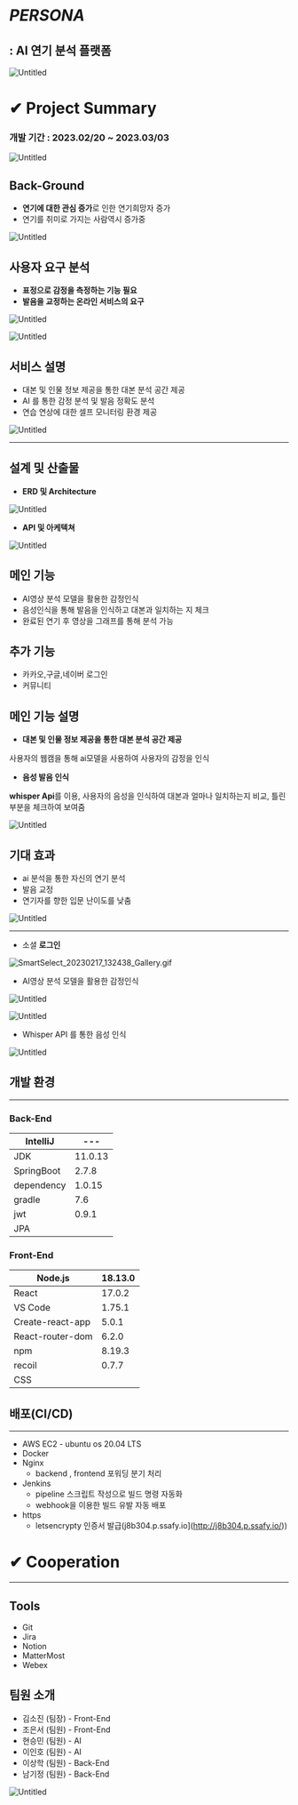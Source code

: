# ***PERSONA***

## **: AI 연기 분석 플랫폼**

![Untitled](images/001.png)

# ✔ Project Summary


### 개발 기간 : 2023.02/20 ~ 2023.03/03

![Untitled](images/002.png)

## Back-Ground

- **연기에 대한 관심 증가**로 인한 연기희망자 증가
- 연기를 취미로 가지는 사람역시 증가중

![Untitled](images/006.png)

## 사용자 요구 분석

- **표정으로 감정을 측정하는 기능 필요**
- **발음을 교정하는 온라인 서비스의 요구**

![Untitled](images/009.png)

![Untitled](images/007.png)

## 서비스 설명

- 대본 및 인물 정보 제공을 통한 대본 분석 공간 제공
- AI 를 통한 감정 분석 및 발음 정확도 분석
- 연습 연상에 대한 셀프 모니터링 환경 제공

![Untitled](images/010.png)


---

## 설계 및 산출물

- **ERD 및 Architecture**

![Untitled](images/023.png)


- **API 및 아케텍쳐**

![Untitled](images/022.png)




 

## 메인 기능

- AI영상 분석 모델을 활용한 감정인식
- 음성인식을 통해 발음을 인식하고 대본과 일치하는 지 체크
- 완료된 연기 후 영상을 그래프를 통해 분석 가능

## 추가 기능

- 카카오,구글,네이버 로그인
- 커뮤니티

## 메인 기능 설명

- **대본 및 인물 정보 제공을 통한 대본 분석 공간 제공**

사용자의 웹캠을 통해 ai모델을 사용하여 사용자의 감정을 인식



- **음성 발음 인식**

**whisper Api**를 이용, 
사용자의 음성을 인식하여 대본과 얼마나 일치하는지 비교,
틀린부분을 체크하여 보여줌

![Untitled](images/013.png)

## 기대 효과

- ai 분석을 통한 자신의 연기 분석
- 발음 교정
- 연기자를 향한 입문 난이도를 낮춤

![Untitled](images/010.png)


---

- 소셜 **로그인**

![SmartSelect_20230217_132438_Gallery.gif](images/SmartSelect_20230217_132438_Gallery.gif)

- AI영상 분석 모델을 활용한 감정인식

![Untitled](images/018.png)

![Untitled](images/019.png)

 
- Whisper API 를 통한 음성 인식

![Untitled](images/020.png)

## 개발 환경

---

### **Back-End**

| IntelliJ | ---|
| --- | --- |
| JDK | 11.0.13 |
| SpringBoot | 2.7.8 |
| dependency | 1.0.15 |
| gradle | 7.6 |
| jwt | 0.9.1 |
| JPA |  |

### Front-End

| Node.js | 18.13.0 |
| --- | --- |
| React | 17.0.2 |
| VS Code | 1.75.1 |
| Create-react-app | 5.0.1 |
| React-router-dom | 6.2.0 |
| npm | 8.19.3 |
| recoil | 0.7.7 |
| CSS |  |



## 배포(CI/CD)

---

- AWS EC2 - ubuntu os 20.04 LTS
- Docker
- Nginx
    - backend , frontend 포워딩 분기 처리
- Jenkins
    - pipeline 스크립트 작성으로 빌드 명령 자동화
    - webhook을 이용한 빌드 유발 자동 배포
- https
    - letsencrypty 인증서 발급(j8b304.p.ssafy.io](http://j8b304.p.ssafy.io/))

# ✔ **Cooperation**

---

## Tools

- Git
- Jira
- Notion
- MatterMost
- Webex

## 팀원 소개

- 김소진 (팀장) - Front-End
- 조은서 (팀원) - Front-End
- 현승민 (팀원) - AI
- 이인호 (팀원) - AI
- 이상학 (팀원) - Back-End
- 남기정 (팀원) - Back-End

![Untitled](images/Untitled%2013.png)